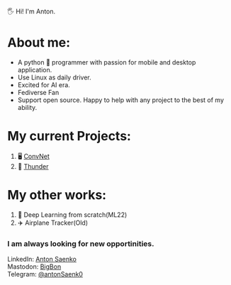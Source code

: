 🖐️ Hi! I'm Anton. 
# About me:
* A python 🐍 programmer with passion for mobile and desktop application. 
* Use Linux as daily driver. 
* Excited for AI era.
* Fediverse Fan
* Support open source. Happy to help with any project to the best of my ability. 
# My current Projects: 

1. 🖥️ [ConvNet](https://github.com/MrAntonS/Convenient-Networking) 
2. 📱 [Thunder](https://github.com/hjiangsu/thunder)

# My other works:

1. 🤖 Deep Learning from scratch(ML22)
2. ✈️ Airplane Tracker(Old)

### I am always looking for new opportinities.
LinkedIn: [Anton Saenko](https://www.linkedin.com/in/anton-saenko/)\
Mastodon: [BigBon](https://techhub.social/@bigbon)\
Telegram: [@antonSaenk0](https://t.me/antonSaenk0) 
